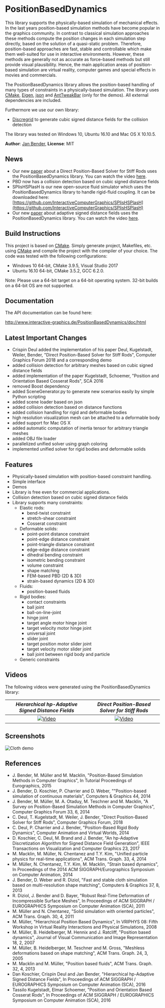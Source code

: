 # PositionBasedDynamics

This library supports the physically-based simulation of mechanical effects. In the last years position-based simulation methods have become popular in the graphics community. In contrast to classical simulation approaches these methods compute the position changes in each simulation step directly, based on the solution of a quasi-static problem. Therefore, position-based approaches are fast, stable and controllable which make them well-suited for use in interactive environments. However, these methods are generally not as accurate as force-based methods but still provide visual plausibility. Hence, the main application areas of position-based simulation are virtual reality, computer games and special effects in movies and commercials.

The PositionBasedDynamics library allows the position-based handling of many types of constraints in a physically-based simulation. The library uses [CMake](http://www.cmake.org/), [Eigen](http://eigen.tuxfamily.org/), [json](https://github.com/nlohmann/json/) and [AntTweakBar](http://anttweakbar.sourceforge.net/) (only for the demos). All external dependencies are included. 

Furthermore we use our own library:
- [Discregrid](https://github.com/InteractiveComputerGraphics/Discregrid/) to generate cubic signed distance fields for the collision detection

The library was tested on Windows 10, Ubuntu 16.10 and Mac OS X 10.10.5. 

**Author**: [Jan Bender](http://www.interactive-graphics.de), **License**: MIT

## News

* Our new [paper](https://animation.rwth-aachen.de/publication/0557/) about a Direct Position-Based Solver for Stiff Rods uses the PositionBasedDynamics library. You can watch the video  [here](https://www.youtube.com/watch?v=EFH9xt4omls).
* PBD now has a collision detection based on cubic signed distance fields
* SPlisHSPlasH is our new open-source fluid simulator which uses the PositionBasedDynamics library to handle rigid-fluid coupling. It can be downloaded here:
[https://github.com/InteractiveComputerGraphics/SPlisHSPlasH](https://github.com/InteractiveComputerGraphics/SPlisHSPlasH)
* Our new [paper](http://interactive-graphics.de/index.php/research/98-hierarchical-hp-adaptive-signed-distance-fields) about adaptive signed distance fields uses the PositionBasedDynamics library. You can watch the video  [here](https://www.youtube.com/watch?v=x_Iq2yM4FcA).

## Build Instructions

This project is based on [CMake](https://cmake.org/). Simply generate project, Makefiles, etc. using [CMake](https://cmake.org/) and compile the project with the compiler of your choice. The code was tested with the following configurations:
- Windows 10 64-bit, CMake 3.9.5, Visual Studio 2017
- Ubuntu 16.10 64-bit, CMake 3.5.2, GCC 6.2.0.

Note: Please use a 64-bit target on a 64-bit operating system. 32-bit builds on a 64-bit OS are not supported.

## Documentation

The API documentation can be found here: 

http://www.interactive-graphics.de/PositionBasedDynamics/doc/html

## Latest Important Changes

* Crispin Deul added the implementation of his paper Deul, Kugelstadt, Weiler, Bender, "Direct Position-Based Solver for Stiff Rods", Computer Graphics Forum 2018 and a corresponding demo
* added collision detection for arbitrary meshes based on cubic signed distance fields
* added implementation of the paper Kugelstadt, Schoemer, "Position and Orientation Based Cosserat Rods", SCA 2016
* removed Boost dependency
* added SceneGenerator.py to generate new scenarios easily by simple Python scripting
* added scene loader based on json 
* added collision detection based on distance functions
* added collision handling for rigid and deformable bodies
* high resolution visualization mesh can be attached to a deformable body
* added support for Mac OS X
* added automatic computation of inertia tensor for arbitrary triangle meshes
* added OBJ file loader
* parallelized unified solver using graph coloring
* implemented unified solver for rigid bodies and deformable solids 



## Features

* Physically-based simulation with position-based constraint handling.
* Simple interface
* Demos 
* Library is free even for commercial applications.
* Collision detection based on cubic signed distance fields
* Library supports many constraints: 
	- Elastic rods:
		- bend-twist constraint
		- stretch-shear constraint
		- Cosserat constraint
	- Deformable solids:		
		- point-point distance constraint
		- point-edge distance constraint
		- point-triangle distance constraint
		- edge-edge distance constraint
		- dihedral bending constraint
		- isometric bending constraint
		- volume constraint
		- shape matching
		- FEM-based PBD (2D & 3D)
		- strain-based dynamics (2D & 3D)
	- Fluids:
		- position-based fluids 
	- Rigid bodies:
		- contact constraints
		- ball joint
		- ball-on-line-joint
		- hinge joint
		- target angle motor hinge joint
		- target velocity motor hinge joint
		- universal joint
		- slider joint
		- target position motor slider joint
		- target velocity motor slider joint
		- ball joint between rigid body and particle
	- Generic constraints

## Videos

The following videos were generated using the PositionBasedDynamics library:

*Hierarchical hp-Adaptive Signed Distance Fields* | *Direct Position-Based Solver for Stiff Rods*
:---:|:---:
[![Video](https://img.youtube.com/vi/x_Iq2yM4FcA/0.jpg)](https://www.youtube.com/watch?v=x_Iq2yM4FcA) | [![Video](https://img.youtube.com/vi/EFH9xt4omls/0.jpg)](https://www.youtube.com/watch?v=EFH9xt4omls)


## Screenshots
		
![Cloth demo](http://www.interactive-graphics.de/j_images/PositionBasedDynamics.jpg "Cloth demo")	

## References

* J. Bender, M. Müller and M. Macklin, "Position-Based Simulation Methods in Computer Graphics", In Tutorial Proceedings of Eurographics, 2015
* J. Bender, D. Koschier, P. Charrier and D. Weber, ""Position-based simulation of continuous materials", Computers & Graphics 44, 2014
* J. Bender, M. Müller, M. A. Otaduy, M. Teschner and M. Macklin, "A Survey on Position-Based Simulation Methods in Computer Graphics", Computer Graphics Forum 33, 6, 2014
* C. Deul, T. Kugelstadt, M. Weiler, J. Bender, "Direct Position-Based Solver for Stiff Rods", Computer Graphics Forum, 2018
* C. Deul, P. Charrier and J. Bender, "Position-Based Rigid Body Dynamics", Computer Animation and Virtual Worlds, 2014
* D. Koschier, C. Deul, M. Brand and J. Bender, "An hp-Adaptive Discretization Algorithm for Signed Distance Field Generation", IEEE Transactions on Visualization and Computer Graphics 23, 2017
* M. Macklin, M. Müller, N. Chentanez and T.Y. Kim, "Unified particle physics for real-time applications", ACM Trans. Graph. 33, 4, 2014
* M. Müller, N. Chentanez, T.Y. Kim, M. Macklin, "Strain based dynamics", In Proceedings of the 2014 ACM
SIGGRAPH/Eurographics Symposium on Computer Animation, 2014
* J. Bender, D. Weber and R. Diziol, "Fast and stable cloth simulation based on multi-resolution shape matching", Computers & Graphics 37, 8, 2013
* R. Diziol, J. Bender and D. Bayer, "Robust Real-Time Deformation of Incompressible Surface Meshes", In Proceedings of ACM SIGGRAPH / EUROGRAPHICS Symposium on Computer Animation (SCA), 2011
* M. Müller and N. Chentanez, "Solid simulation with oriented particles", ACM Trans. Graph. 30, 4, 2011
* M. Müller, "Hierarchical Position Based Dynamics", In VRIPHYS 08: Fifth Workshop in Virtual Reality Interactions and Physical Simulations, 2008 
* M. Müller, B. Heidelberger, M. Hennix and J. Ratcliff, "Position based dynamics", Journal of Visual Communication and Image Representation 18, 2, 2007
* M. Müller, B. Heidelberger, M. Teschner and M. Gross, "Meshless deformations based on shape matching", ACM Trans. Graph. 24, 3, 2005
* M. Macklin and M. Müller, "Position based fluids", ACM Trans. Graph. 32, 4, 2013
* Dan Koschier, Crispin Deul and Jan Bender, "Hierarchical hp-Adaptive Signed Distance Fields", In Proceedings of ACM SIGGRAPH / EUROGRAPHICS Symposium on Computer Animation (SCA), 2016
* Tassilo Kugelstadt, Elmar Schoemer, "Position and Orientation Based Cosserat Rods", In Proceedings of ACM SIGGRAPH / EUROGRAPHICS Symposium on Computer Animation (SCA), 2016



